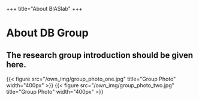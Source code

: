 +++
title="About BIASlab"
+++

# About DB Group

## The research group introduction should be given here.
{{< figure src="/own_img/group_photo_one.jpg" title="Group Photo" width="400px" >}}
{{< figure src="/own_img/group_photo_two.jpg" title="Group Photo" width="400px" >}}
